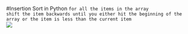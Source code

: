 #Insertion Sort in Python 
` for all the items in the array `
</br>
  `shift the item backwards until you either hit the beginning of the array or the item is less than the current item `
</br>
![](https://en.wikipedia.org/wiki/File:Insertion_sort.gif)

